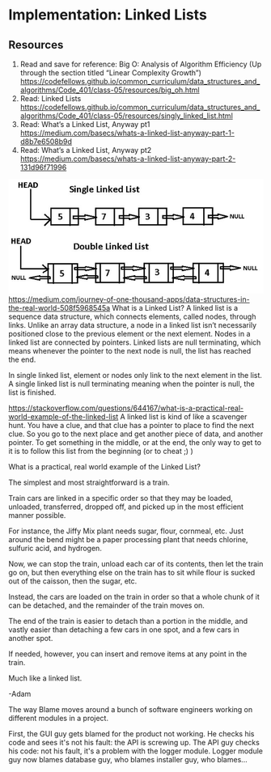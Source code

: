 #  Implementation: Linked Lists

##  Resources
1.  Read and save for reference: Big O: Analysis of Algorithm Efficiency (Up through the section titled “Linear Complexity Growth”)  https://codefellows.github.io/common_curriculum/data_structures_and_algorithms/Code_401/class-05/resources/big_oh.html
2.  Read: Linked Lists  https://codefellows.github.io/common_curriculum/data_structures_and_algorithms/Code_401/class-05/resources/singly_linked_list.html
3.  Read: What’s a Linked List, Anyway pt1  https://medium.com/basecs/whats-a-linked-list-anyway-part-1-d8b7e6508b9d
4.  Read: What’s a Linked List, Anyway pt2  https://medium.com/basecs/whats-a-linked-list-anyway-part-2-131d96f71996

![Linked Lists](images/LinkedList1.jpeg)
https://medium.com/journey-of-one-thousand-apps/data-structures-in-the-real-world-508f5968545a
What is a Linked List?
A linked list is a sequence data structure, which connects elements, called nodes, through links. Unlike an array data structure, a node in a linked list isn’t necessarily positioned close to the previous element or the next element. Nodes in a linked list are connected by pointers. Linked lists are null terminating, which means whenever the pointer to the next node is null, the list has reached the end.

In single linked list, element or nodes only link to the next element in the list. A single linked list is null terminating meaning when the pointer is null, the list is finished.

https://stackoverflow.com/questions/644167/what-is-a-practical-real-world-example-of-the-linked-list
A linked list is kind of like a scavenger hunt. You have a clue, and that clue has a pointer to place to find the next clue. So you go to the next place and get another piece of data, and another pointer. To get something in the middle, or at the end, the only way to get to it is to follow this list from the beginning (or to cheat ;) )

What is a practical, real world example of the Linked List?

The simplest and most straightforward is a train.

Train cars are linked in a specific order so that they may be loaded, unloaded, transferred, dropped off, and picked up in the most efficient manner possible.

For instance, the Jiffy Mix plant needs sugar, flour, cornmeal, etc. Just around the bend might be a paper processing plant that needs chlorine, sulfuric acid, and hydrogen.

Now, we can stop the train, unload each car of its contents, then let the train go on, but then everything else on the train has to sit while flour is sucked out of the caisson, then the sugar, etc.

Instead, the cars are loaded on the train in order so that a whole chunk of it can be detached, and the remainder of the train moves on.

The end of the train is easier to detach than a portion in the middle, and vastly easier than detaching a few cars in one spot, and a few cars in another spot.

If needed, however, you can insert and remove items at any point in the train.

Much like a linked list.

-Adam

The way Blame moves around a bunch of software engineers working on different modules in a project.

First, the GUI guy gets blamed for the product not working. He checks his code and sees it's not his fault: the API is screwing up. The API guy checks his code: not his fault, it's a problem with the logger module. Logger module guy now blames database guy, who blames installer guy, who blames...